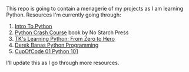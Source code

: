 This repo is going to contain a menagerie of my projects as I am learning Python.
Resources I'm currently going through:
1. [Intro To Python](http://www.introtopython.org)
2. [Python Crash Course](https://www.nostarch.com/pythoncrashcourse) book by No Starch Press 
3. [TK's Learning Python: From Zero to Hero](https://medium.freecodecamp.org/learning-python-from-zero-to-hero-120ea540b567)
4. [Derek Banas Python Programming](https://www.youtube.com/watch?v=N4mEzFDjqtA)
5. [CupOfCode 01 Python 101](https://www.youtube.com/playlist?list=PLQh6rb1mrE_Zhh0xv3z-u_lLbZDVwc3uT)

I'll update this as I go through more resources.
